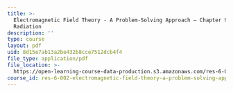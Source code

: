 ```yaml
---
title: >-
  Electromagnetic Field Theory - A Problem-Solving Approach – Chapter 9:
  Radiation
description: ''
type: course
layout: pdf
uid: 8d15e7ab13a2be432b8cce7512dcb4f4
file_type: application/pdf
file_location: >-
  https://open-learning-course-data-production.s3.amazonaws.com/res-6-002-electromagnetic-field-theory-a-problem-solving-approach-spring-2008/8d15e7ab13a2be432b8cce7512dcb4f4_MITRES_6_002S08_chapter9.pdf
course_id: res-6-002-electromagnetic-field-theory-a-problem-solving-approach-spring-2008
---
```


